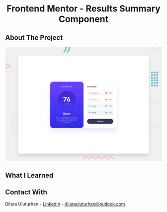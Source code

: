 <div align="center">
  <h1 align="center">Frontend Mentor - Results Summary Component</h1>
</div>

## About The Project
![Design preview for the Results summary component coding challenge](./design/desktop-preview.jpg)

## What I Learned


## Contact With
Dilara Uluturhan - [LinkedIn](https://www.linkedin.com/in/dilarauluturhan/) - dilarauluturhan@outlook.com
